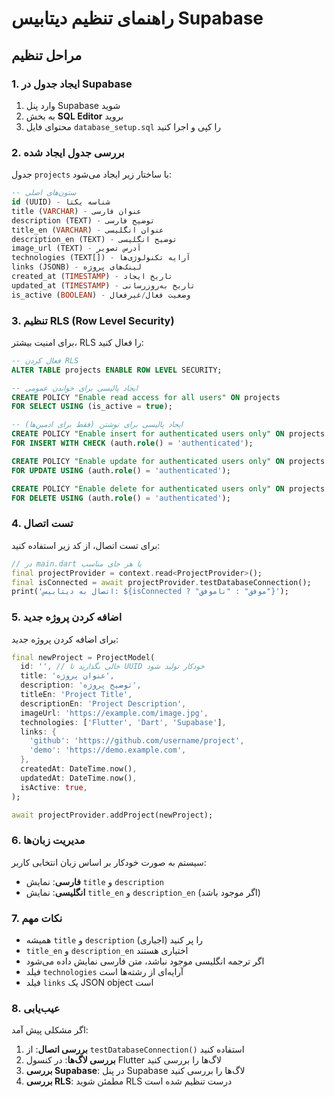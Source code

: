 # راهنمای تنظیم دیتابیس Supabase

## مراحل تنظیم

### 1. ایجاد جدول در Supabase

1. وارد پنل Supabase شوید
2. به بخش **SQL Editor** بروید
3. محتوای فایل `database_setup.sql` را کپی و اجرا کنید

### 2. بررسی جدول ایجاد شده

جدول `projects` با ساختار زیر ایجاد می‌شود:

```sql
-- ستون‌های اصلی
id (UUID) - شناسه یکتا
title (VARCHAR) - عنوان فارسی
description (TEXT) - توضیح فارسی
title_en (VARCHAR) - عنوان انگلیسی
description_en (TEXT) - توضیح انگلیسی
image_url (TEXT) - آدرس تصویر
technologies (TEXT[]) - آرایه تکنولوژی‌ها
links (JSONB) - لینک‌های پروژه
created_at (TIMESTAMP) - تاریخ ایجاد
updated_at (TIMESTAMP) - تاریخ به‌روزرسانی
is_active (BOOLEAN) - وضعیت فعال/غیرفعال
```

### 3. تنظیم RLS (Row Level Security)

برای امنیت بیشتر، RLS را فعال کنید:

```sql
-- فعال کردن RLS
ALTER TABLE projects ENABLE ROW LEVEL SECURITY;

-- ایجاد پالیسی برای خواندن عمومی
CREATE POLICY "Enable read access for all users" ON projects
FOR SELECT USING (is_active = true);

-- ایجاد پالیسی برای نوشتن (فقط برای ادمین‌ها)
CREATE POLICY "Enable insert for authenticated users only" ON projects
FOR INSERT WITH CHECK (auth.role() = 'authenticated');

CREATE POLICY "Enable update for authenticated users only" ON projects
FOR UPDATE USING (auth.role() = 'authenticated');

CREATE POLICY "Enable delete for authenticated users only" ON projects
FOR DELETE USING (auth.role() = 'authenticated');
```

### 4. تست اتصال

برای تست اتصال، از کد زیر استفاده کنید:

```dart
// در main.dart یا هر جای مناسب
final projectProvider = context.read<ProjectProvider>();
final isConnected = await projectProvider.testDatabaseConnection();
print('اتصال به دیتابیس: ${isConnected ? "موفق" : "ناموفق"}');
```

### 5. اضافه کردن پروژه جدید

برای اضافه کردن پروژه جدید:

```dart
final newProject = ProjectModel(
  id: '', // خالی بگذارید تا UUID خودکار تولید شود
  title: 'عنوان پروژه',
  description: 'توضیح پروژه',
  titleEn: 'Project Title',
  descriptionEn: 'Project Description',
  imageUrl: 'https://example.com/image.jpg',
  technologies: ['Flutter', 'Dart', 'Supabase'],
  links: {
    'github': 'https://github.com/username/project',
    'demo': 'https://demo.example.com',
  },
  createdAt: DateTime.now(),
  updatedAt: DateTime.now(),
  isActive: true,
);

await projectProvider.addProject(newProject);
```

### 6. مدیریت زبان‌ها

سیستم به صورت خودکار بر اساس زبان انتخابی کاربر:
- **فارسی**: نمایش `title` و `description`
- **انگلیسی**: نمایش `title_en` و `description_en` (اگر موجود باشد)

### 7. نکات مهم

- همیشه `title` و `description` را پر کنید (اجباری)
- `title_en` و `description_en` اختیاری هستند
- اگر ترجمه انگلیسی موجود نباشد، متن فارسی نمایش داده می‌شود
- فیلد `technologies` آرایه‌ای از رشته‌ها است
- فیلد `links` یک JSON object است

### 8. عیب‌یابی

اگر مشکلی پیش آمد:

1. **بررسی اتصال**: از `testDatabaseConnection()` استفاده کنید
2. **بررسی لاگ‌ها**: در کنسول Flutter لاگ‌ها را بررسی کنید
3. **بررسی Supabase**: در پنل Supabase لاگ‌ها را بررسی کنید
4. **بررسی RLS**: مطمئن شوید RLS درست تنظیم شده است
